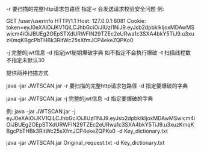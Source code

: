 -r 要扫描的完整http请求包路径 指定-r 会发送请求校验安全问题
例:

GET /user/userinfo HTTP/1.1
Host: 127.0.0.1:8081
Cookie: token=eyJ0eXAiOiJKV1QiLCJhbGciOiJIUzI1NiJ9.eyJsb2dpbklkIjoxMDAwMSwicm4iOiJBUEg2OEpSTXdURWFIN29TZEc2eURwa1c3SXA4bkY5TiJ9.u3xuzKmqKBgcPbTHBk3RitWc25sXfmJCP4ekeZQPKo0

-j 完整的jwt信息
-d 指定jwt秘钥爆破字典 如不指定不会执行爆破
-t 扫描线程数 不指定未默认30

提供两种扫描方式

java -jar JWTSCAN.jar -r 要扫描的完整http请求包路径 -d 指定要爆破的字典

java -jar JWTSCAN.jar -j 完整的jwt信息  -d 指定要爆破的字典


例: java -jar JWTSCAN.jar  -j eyJ0eXAiOiJKV1QiLCJhbGciOiJIUzI1NiJ9.eyJsb2dpbklkIjoxMDAwMSwicm4iOiJBUEg2OEpSTXdURWFIN29TZEc2eURwa1c3SXA4bkY5TiJ9.u3xuzKmqKBgcPbTHBk3RitWc25sXfmJCP4ekeZQPKo0 -d Key_dictionary.txt


java -jar JWTSCAN.jar Original_request.txt -d Key_dictionary.txt